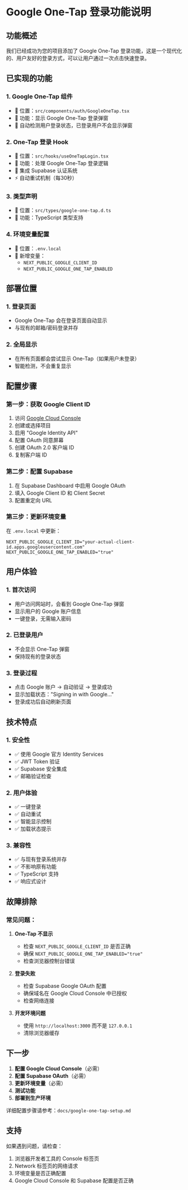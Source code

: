 # Google One-Tap 登录功能说明

## 功能概述

我们已经成功为您的项目添加了 Google One-Tap 登录功能，这是一个现代化的、用户友好的登录方式，可以让用户通过一次点击快速登录。

## 已实现的功能

### 1. **Google One-Tap 组件**
- 📍 位置：`src/components/auth/GoogleOneTap.tsx`
- 🎯 功能：显示 Google One-Tap 登录弹窗
- 🔄 自动检测用户登录状态，已登录用户不会显示弹窗

### 2. **One-Tap 登录 Hook**
- 📍 位置：`src/hooks/useOneTapLogin.tsx`
- 🎯 功能：处理 Google One-Tap 登录逻辑
- 🔐 集成 Supabase 认证系统
- ⚡ 自动重试机制（每30秒）

### 3. **类型声明**
- 📍 位置：`src/types/google-one-tap.d.ts`
- 🎯 功能：TypeScript 类型支持

### 4. **环境变量配置**
- 📍 位置：`.env.local`
- 🎯 新增变量：
  - `NEXT_PUBLIC_GOOGLE_CLIENT_ID`
  - `NEXT_PUBLIC_GOOGLE_ONE_TAP_ENABLED`

## 部署位置

### 1. **登录页面**
- Google One-Tap 会在登录页面自动显示
- 与现有的邮箱/密码登录并存

### 2. **全局显示**
- 在所有页面都会尝试显示 One-Tap（如果用户未登录）
- 智能检测，不会重复显示

## 配置步骤

### 第一步：获取 Google Client ID

1. 访问 [Google Cloud Console](https://console.cloud.google.com/)
2. 创建或选择项目
3. 启用 "Google Identity API"
4. 配置 OAuth 同意屏幕
5. 创建 OAuth 2.0 客户端 ID
6. 复制客户端 ID

### 第二步：配置 Supabase

1. 在 Supabase Dashboard 中启用 Google OAuth
2. 填入 Google Client ID 和 Client Secret
3. 配置重定向 URL

### 第三步：更新环境变量

在 `.env.local` 中更新：

```env
NEXT_PUBLIC_GOOGLE_CLIENT_ID="your-actual-client-id.apps.googleusercontent.com"
NEXT_PUBLIC_GOOGLE_ONE_TAP_ENABLED="true"
```

## 用户体验

### 1. **首次访问**
- 用户访问网站时，会看到 Google One-Tap 弹窗
- 显示用户的 Google 账户信息
- 一键登录，无需输入密码

### 2. **已登录用户**
- 不会显示 One-Tap 弹窗
- 保持现有的登录状态

### 3. **登录过程**
- 点击 Google 账户 → 自动验证 → 登录成功
- 显示加载状态："Signing in with Google..."
- 登录成功后自动刷新页面

## 技术特点

### 1. **安全性**
- ✅ 使用 Google 官方 Identity Services
- ✅ JWT Token 验证
- ✅ Supabase 安全集成
- ✅ 邮箱验证检查

### 2. **用户体验**
- ✅ 一键登录
- ✅ 自动重试
- ✅ 智能显示控制
- ✅ 加载状态提示

### 3. **兼容性**
- ✅ 与现有登录系统并存
- ✅ 不影响原有功能
- ✅ TypeScript 支持
- ✅ 响应式设计

## 故障排除

### 常见问题：

1. **One-Tap 不显示**
   - 检查 `NEXT_PUBLIC_GOOGLE_CLIENT_ID` 是否正确
   - 确保 `NEXT_PUBLIC_GOOGLE_ONE_TAP_ENABLED="true"`
   - 检查浏览器控制台错误

2. **登录失败**
   - 检查 Supabase Google OAuth 配置
   - 确保域名在 Google Cloud Console 中已授权
   - 检查网络连接

3. **开发环境问题**
   - 使用 `http://localhost:3000` 而不是 `127.0.0.1`
   - 清除浏览器缓存

## 下一步

1. **配置 Google Cloud Console**（必需）
2. **配置 Supabase OAuth**（必需）
3. **更新环境变量**（必需）
4. **测试功能**
5. **部署到生产环境**

详细配置步骤请参考：`docs/google-one-tap-setup.md`

## 支持

如果遇到问题，请检查：
1. 浏览器开发者工具的 Console 标签页
2. Network 标签页的网络请求
3. 环境变量是否正确配置
4. Google Cloud Console 和 Supabase 配置是否正确
